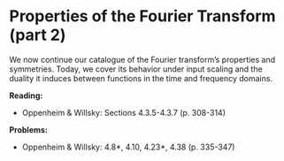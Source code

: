 Properties of the Fourier Transform (part 2)
============================================

We now continue our catalogue of the Fourier transform’s properties and symmetries. Today, we cover its behavior under input scaling and the duality it induces between functions in the time and frequency domains.

**Reading:**

*   Oppenheim & Willsky: Sections 4.3.5-4.3.7 (p. 308-314)

**Problems:**

*   Oppenheim & Willsky: 4.8\*, 4.10, 4.23\*, 4.38 (p. 335-347)